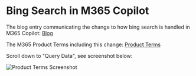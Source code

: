 # Bing Search in M365 Copilot

The blog entry communicating the change to how bing search is handled in M365 Copilot: [Blog](https://techcommunity.microsoft.com/blog/microsoft365copilotblog/introducing-greater-transparency-and-control-for-web-search-queries-in-microsoft/4253080)

The M365 Product Terms including this change: [Product Terms](https://www.microsoft.com/licensing/terms/productoffering/Microsoft365/EAEAS#Availability)

Scroll down to "Query Data", see screenshot below:

![Product Terms Screenshot](media/screenshot_terms.png)

